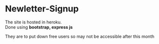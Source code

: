 # Newletter-Signup

The site is hosted in heroku.  
Done using **bootstrap, express js**    


They are to put down free users so may not be accessible after this month
